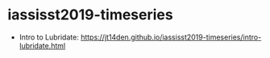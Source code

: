 # iassisst2019-timeseries

* Intro to Lubridate:  <https://jt14den.github.io/iassisst2019-timeseries/intro-lubridate.html>


